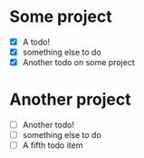 # Some project

- [x] A todo!
- [x] something else to do
- [x] Another todo on some project

# Another project

- [ ] Another todo!
- [ ] something else to do
- [ ] A fifth todo item
